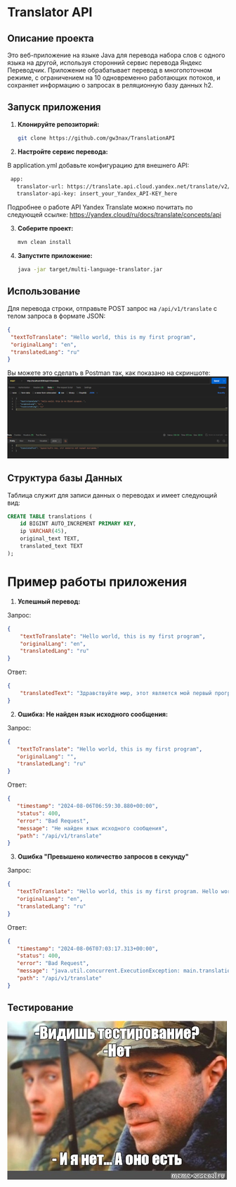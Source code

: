 # Translator API

## Описание проекта

Это веб-приложение на языке Java для перевода набора слов с одного языка на другой, используя сторонний сервис перевода Яндекс Переводчик. Приложение обрабатывает перевод в многопоточном режиме, с ограничением на 10 одновременно работающих потоков, и сохраняет информацию о запросах в реляционную базу данных h2.

## Запуск приложения

1. **Клонируйте репозиторий:**

   ```bash
   git clone https://github.com/gw3nax/TranslationAPI
   ```
2. **Настройте сервис перевода:**

В application.yml добавьте конфигурацию для внешнего API:
   ```bash
    app:
      translator-url: https://translate.api.cloud.yandex.net/translate/v2/translate
      translator-api-key: insert_your_Yandex_API-KEY_here
   ```
Подробнее о работе API Yandex Translate можно почитать по следующей ссылке: https://yandex.cloud/ru/docs/translate/concepts/api

3. **Соберите проект:**
   ```bash
   mvn clean install
   ```
4. **Запустите приложение:**
   ```bash
   java -jar target/multi-language-translator.jar
   ```
## Использование
   Для перевода строки, отправьте POST запрос на ```/api/v1/translate``` с телом запроса в формате JSON:
   ```json
{
    "textToTranslate": "Hello world, this is my first program",
    "originalLang": "en",
    "translatedLang": "ru"
}   
```
Вы можете это сделать в Postman так, как показано на скриншоте:
![img.png](img.png)

## Структура базы Данных

Таблица служит для записи данных о переводах и имеет следующий вид:
```sql
CREATE TABLE translations (
    id BIGINT AUTO_INCREMENT PRIMARY KEY,
    ip VARCHAR(45),
    original_text TEXT,
    translated_text TEXT
);
```



# Пример работы приложения
1. **Успешный перевод:**  

Запрос:
```json
{
    "textToTranslate": "Hello world, this is my first program",
    "originalLang": "en",
    "translatedLang": "ru"
}   
```
Ответ:
```json
{
    "translatedText": "Здравствуйте мир, этот является мой первый программа"
}
```
2. **Ошибка: Не найден язык исходного сообщения:**

Запрос:
```json
{
   "textToTranslate": "Hello world, this is my first program",
   "originalLang": "",
   "translatedLang": "ru"
}   
```
Ответ:
```json
{
   "timestamp": "2024-08-06T06:59:30.880+00:00",
   "status": 400,
   "error": "Bad Request",
   "message": "Не найден язык исходного сообщения",
   "path": "/api/v1/translate"
}
```
3. **Ошибка "Превышено количество запросов в секунду"**

Запрос:
```json
{
   "textToTranslate": "Hello world, this is my first program. Hello world, this is my first program. Hello world, this is my first program. Hello world, this is my first program. Hello world, this is my first program. Hello world, this is my first program. Hello world, this is my first program. Hello world, this is my first program. Hello world, this is my first program. ",
   "originalLang": "en",
   "translatedLang": "ru"
}   
```
Ответ:
```json
{
   "timestamp": "2024-08-06T07:03:17.313+00:00",
   "status": 400,
   "error": "Bad Request",
   "message": "java.util.concurrent.ExecutionException: main.translationapi.exception.TooManyRequestsException: Клиент превысил лимит запросов.\n",
   "path": "/api/v1/translate"
}
```
## Тестирование
![img_1.png](img_1.png)

